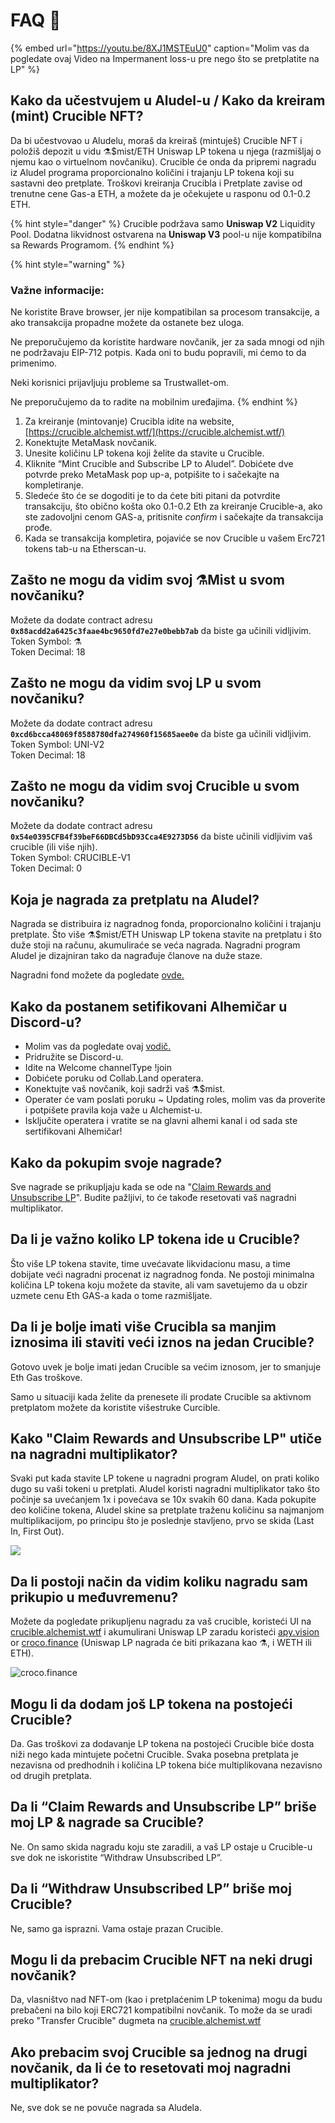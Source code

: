 # FAQ 📖

{% embed url="https://youtu.be/8XJ1MSTEuU0" caption="Molim vas da pogledate ovaj Video na Impermanent loss-u pre nego što se pretplatite na LP" %}

## **Kako da učestvujem u Aludel-u / Kako da kreiram \(mint\) Crucible NFT?**

Da bi učestvovao u Aludelu, moraš da kreiraš \(mintuješ\) Crucible NFT i položiš depozit u vidu ⚗️$mist/ETH Uniswap LP tokena u njega \(razmišljaj o njemu kao o virtuelnom novčaniku\). Crucible će onda da pripremi nagradu iz Aludel programa proporcionalno količini i trajanju LP tokena koji su sastavni deo pretplate. Troškovi kreiranja Crucibla i Pretplate zavise od trenutne cene Gas-a ETH, a možete da je očekujete u rasponu od 0.1-0.2 ETH.

{% hint style="danger" %}
Crucible podržava samo **Uniswap V2** Liquidity Pool. Dodatna likvidnost ostvarena na **Uniswap V3** pool-u nije kompatibilna sa Rewards Programom.
{% endhint %}

{% hint style="warning" %}
### **Važne informacije:**

Ne koristite Brave browser, jer nije kompatibilan sa procesom transakcije, a ako transakcija propadne možete da ostanete bez uloga.

Ne preporučujemo da koristite hardware novčanik, jer za sada mnogi od njih ne podržavaju EIP-712 potpis. Kada oni to budu popravili, mi ćemo to da primenimo.

Neki korisnici prijavljuju probleme sa Trustwallet-om.

Ne preporučujemo da to radite na mobilnim uređajima.
{% endhint %}

1. Za kreiranje \(mintovanje\) Crucibla idite na website, [https://crucible.alchemist.wtf/](https://crucible.alchemist.wtf/)
2. Konektujte MetaMask novčanik.
3. Unesite količinu LP tokena koji želite da stavite u Crucible. 
4. Kliknite “Mint Crucible and Subscribe LP to Aludel”. Dobićete dve potvrde preko  MetaMask pop up-a, potpišite to i sačekajte na kompletiranje.
5. Sledeće što će se dogoditi je to da ćete biti pitani da potvrdite transakciju, što obično košta oko 0.1-0.2 Eth za kreiranje Crucible-a, ako ste zadovoljni cenom GAS-a, pritisnite _confirm_ i sačekajte da transakcija prođe.
6. Kada se transakcija kompletira, pojaviće se nov Crucible u vašem Erc721 tokens tab-u na Etherscan-u.

## **Zašto ne mogu da vidim svoj ⚗️Mist u svom novčaniku?**

Možete da dodate contract adresu **`0x88acdd2a6425c3faae4bc9650fd7e27e0bebb7ab`** da biste ga učinili vidljivim.  
Token Symbol: ⚗️  
Token Decimal: 18

## **Zašto ne mogu da vidim svoj LP u svom novčaniku?**

Možete da dodate contract adresu **`0xcd6bcca48069f8588780dfa274960f15685aee0e`** da biste ga učinili vidljivim.  
Token Symbol: UNI-V2  
Token Decimal: 18

## **Zašto ne mogu da vidim svoj Crucible u svom novčaniku?**

Možete da dodate contract adresu **`0x54e0395CFB4f39beF66DBCd5bD93Cca4E9273D56`** da biste učinili vidljivim vaš crucible \(ili više njih\).  
Token Symbol: CRUCIBLE-V1  
Token Decimal: 0

## **Koja je nagrada za pretplatu na Aludel?**

Nagrada se distribuira iz nagradnog fonda, proporcionalno količini i trajanju pretplate. Što više ⚗️$mist/ETH Uniswap LP tokena stavite na pretplatu i što duže stoji na računu, akumuliraće se veća nagrada. Nagradni program Aludel je dizajniran tako da nagrađuje članove na duže staze.

Nagradni fond možete da pogledate [ovde.](https://etherscan.io/address/0x04108d6e9a51bec5170f8fd953a156cf754ba541)

## **Kako da postanem setifikovani Alhemičar u Discord-u?**

* Molim vas da pogledate ovaj [vodič.](how-to-become-a-certified-alchemist-on-discord.md)
* Pridružite se Discord-u.
* Idite na Welcome channelType !join
* Dobićete poruku od Collab.Land operatera.
* Konektujte vaš novčanik, koji sadrži vaš ⚗️$mist.
* Operater će vam poslati poruku ~ Updating roles, molim vas da proverite i potpišete pravila koja važe u Alchemist-u.
* Isključite operatera i vratite se  na glavni alhemi kanal i od sada ste sertifikovani Alhemičar!

## **Kako da pokupim svoje nagrade?**

Sve nagrade se prikupljaju kada se ode na "[Claim Rewards and Unsubscribe LP](guides-crucible.alchemist.wtf/claiming-rewards-and-unsubscribing-your-lp.md)". Budite pažljivi, to će takođe resetovati vaš nagradni multiplikator.

## **Da li je važno koliko LP tokena ide u Crucible?**

Što više LP tokena stavite, time uvećavate likvidacionu masu, a time dobijate veći nagradni procenat iz nagradnog fonda. Ne postoji minimalna količina LP tokena koju možete da stavite, ali vam savetujemo da u obzir uzmete cenu Eth GAS-a kada o tome razmišljate.

## **Da li je bolje imati više Crucibla sa manjim iznosima ili staviti veći iznos na jedan Crucible?**

Gotovo uvek je bolje imati jedan Crucible sa većim iznosom, jer to smanjuje Eth Gas troškove.

Samo u situaciji kada želite da prenesete ili prodate Crucible sa aktivnom pretplatom možete da koristite višestruke Curcible.

## **Kako "Claim Rewards and Unsubscribe LP" utiče na nagradni multiplikator?**

Svaki put kada stavite LP tokene u nagradni program Aludel, on prati koliko dugo su vaši tokeni u pretplati. Aludel koristi nagradni multiplikator tako što počinje sa uvećanjem 1x i povećava se 10x svakih 60 dana. Kada pokupite deo količine tokena, Aludel skine sa pretplate traženu količinu sa najmanjom multiplikacijom, po principu što je poslednje stavljeno, prvo se skida \(Last In, First Out\).

![](../.gitbook/assets/untitled%20%281%29.png)

## **Da li postoji način da vidim koliku nagradu sam prikupio u međuvremenu?**

Možete da pogledate prikupljenu nagradu za vaš crucible, koristeći UI na[ crucible.alchemist.wtf](https://crucible.alchemist.wtf/) i akumulirani Uniswap LP zaradu koristeći [apy.vision](https://apy.vision/) or [croco.finance](https://croco.finance/) \(Uniswap LP nagrada će biti prikazana kao ⚗️, i WETH ili ETH\).

![croco.finance](../.gitbook/assets/untitled.png)

## **Mogu li da dodam još LP tokena na postojeći Crucible?**

Da. Gas troškovi za dodavanje LP tokena na postojeći Crucible biće dosta niži nego kada mintujete početni Crucible. Svaka posebna pretplata je nezavisna od predhodnih i količina LP tokena biće multiplikovana nezavisno od drugih pretplata.

## **Da li “Claim Rewards and Unsubscribe LP” briše moj LP & nagrade sa Crucible?**

Ne. On samo skida nagradu koju ste zaradili, a vaš LP ostaje u Crucible-u sve dok ne iskoristite “Withdraw Unsubscribed LP”.

## **Da li “Withdraw Unsubscribed LP” briše moj Crucible?**

Ne, samo ga isprazni. Vama ostaje prazan Crucible.

## **Mogu li da prebacim Crucible NFT na neki drugi novčanik?**

Da, vlasništvo nad NFT-om \(kao i pretplaćenim LP tokenima\) mogu da budu prebačeni na bilo koji ERC721 kompatibilni novčanik. To može da se uradi preko "Transfer Crucible" dugmeta na [crucible.alchemist.wtf](https://crucible.alchemist.wtf/)

## **Ako prebacim svoj Crucible sa jednog na drugi novčanik, da li će to resetovati moj nagradni multiplikator?**

Ne, sve dok se ne povuče nagrada sa Aludela.


